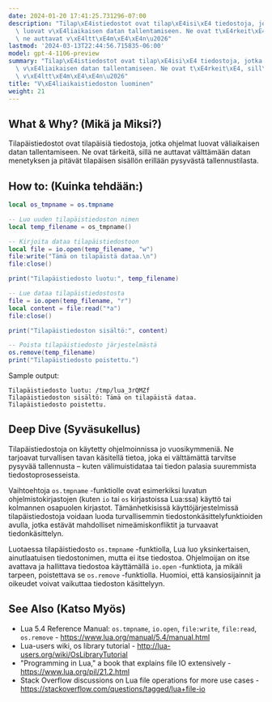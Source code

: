 ```yaml
---
date: 2024-01-20 17:41:25.731296-07:00
description: "Tilap\xE4istiedostot ovat tilap\xE4isi\xE4 tiedostoja, jotka ohjelmat\
  \ luovat v\xE4liaikaisen datan tallentamiseen. Ne ovat t\xE4rkeit\xE4, sill\xE4\
  \ ne auttavat v\xE4ltt\xE4m\xE4\xE4n\u2026"
lastmod: '2024-03-13T22:44:56.715835-06:00'
model: gpt-4-1106-preview
summary: "Tilap\xE4istiedostot ovat tilap\xE4isi\xE4 tiedostoja, jotka ohjelmat luovat\
  \ v\xE4liaikaisen datan tallentamiseen. Ne ovat t\xE4rkeit\xE4, sill\xE4 ne auttavat\
  \ v\xE4ltt\xE4m\xE4\xE4n\u2026"
title: "V\xE4liaikaistiedoston luominen"
weight: 21
---
```


## What & Why? (Mikä ja Miksi?)
Tilapäistiedostot ovat tilapäisiä tiedostoja, jotka ohjelmat luovat väliaikaisen datan tallentamiseen. Ne ovat tärkeitä, sillä ne auttavat välttämään datan menetyksen ja pitävät tilapäisen sisällön erillään pysyvästä tallennustilasta.

## How to: (Kuinka tehdään:)
```Lua
local os_tmpname = os.tmpname

-- Luo uuden tilapäistiedoston nimen
local temp_filename = os_tmpname()

-- Kirjoita dataa tilapäistiedostoon
local file = io.open(temp_filename, "w")
file:write("Tämä on tilapäistä dataa.\n")
file:close()

print("Tilapäistiedosto luotu:", temp_filename)

-- Lue dataa tilapäistiedostosta
file = io.open(temp_filename, "r")
local content = file:read("*a")
file:close()

print("Tilapäistiedoston sisältö:", content)

-- Poista tilapäistiedosto järjestelmästä
os.remove(temp_filename)
print("Tilapäistiedosto poistettu.")
```
Sample output:
```
Tilapäistiedosto luotu: /tmp/lua_3rQMZf
Tilapäistiedoston sisältö: Tämä on tilapäistä dataa.
Tilapäistiedosto poistettu.
```

## Deep Dive (Syväsukellus)
Tilapäistiedostoja on käytetty ohjelmoinnissa jo vuosikymmeniä. Ne tarjoavat turvallisen tavan käsitellä tietoa, joka ei välttämättä tarvitse pysyvää tallennusta – kuten välimuistidataa tai tiedon palasia suuremmista tiedostoprosesseista.

Vaihtoehtoja `os.tmpname` -funktiolle ovat esimerkiksi luvatun ohjelmistokirjastojen (kuten `io` tai `os` kirjastoissa Lua:ssa) käyttö tai kolmannen osapuolen kirjastot. Tämänhetkisissä käyttöjärjestelmissä tilapäistiedostoja voidaan luoda turvallisemmin tiedostonkäsittelyfunktioiden avulla, jotka estävät mahdolliset nimeämiskonfliktit ja turvaavat tiedonkäsittelyn.

Luotaessa tilapäistiedosto `os.tmpname` -funktiolla, Lua luo yksinkertaisen, ainutlaatuisen tiedostonimen, mutta ei itse tiedostoa. Ohjelmoijan on itse avattava ja hallittava tiedostoa käyttämällä `io.open` -funktiota, ja mikäli tarpeen, poistettava se `os.remove` -funktiolla. Huomioi, että kansiosijainnit ja oikeudet voivat vaikuttaa tiedoston käsittelyyn.

## See Also (Katso Myös)
- Lua 5.4 Reference Manual: `os.tmpname`, `io.open`, `file:write`, `file:read`, `os.remove` - https://www.lua.org/manual/5.4/manual.html
- Lua-users wiki, os library tutorial - http://lua-users.org/wiki/OsLibraryTutorial
- "Programming in Lua," a book that explains file IO extensively - https://www.lua.org/pil/21.2.html
- Stack Overflow discussions on Lua file operations for more use cases - https://stackoverflow.com/questions/tagged/lua+file-io
